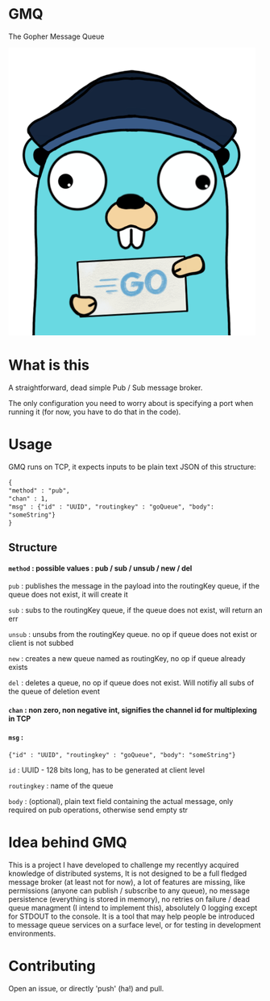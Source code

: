 # GMQ
The Gopher Message Queue

![](GMQGopher.png)

# What is this
A straightforward, dead simple Pub / Sub message broker.

The only configuration you need to worry about is specifying a port when running it (for now, you have to do that in the code).

# Usage
GMQ runs on TCP, it expects inputs to be plain text JSON of this structure:
```
{
"method" : "pub",
"chan" : 1,
"msg" : {"id" : "UUID", "routingkey" : "goQueue", "body": "someString"}
}
```


 ## Structure

#### `method` : possible values : pub / sub / unsub / new / del

`pub` : publishes the message in the payload into the routingKey queue, if the queue does not exist, it will create it

`sub` : subs to the routingKey queue, if the queue does not exist, will return an err

`unsub` : unsubs from the routingKey queue. no op if queue does not exist or client is not subbed

`new` : creates a new queue named as routingKey, no op if queue already exists

`del` : deletes a queue, no op if queue does not exist. Will notifiy all subs of the queue of deletion event


#### `chan` : non zero, non negative int, signifies the channel id for multiplexing in TCP

#### `msg` : 

```
{"id" : "UUID", "routingkey" : "goQueue", "body": "someString"}
```

`id` : UUID - 128 bits long, has to be generated at client level

`routingkey` : name of the queue

`body` : (optional), plain text field containing the actual message, only required on pub operations, otherwise send empty str 


# Idea behind GMQ
This is a project I have developed to challenge my recentlyy acquired knowledge of distributed systems, It is not designed to be a full fledged message broker (at least not for now), a lot of features are missing, like permissions (anyone can publish / subscribe to any queue), no message persistence (everything is stored in memory), no retries on failure / dead queue managment (I intend to implement this), absolutely 0 logging except for STDOUT to the console.
It is a tool that may help people be introduced to message queue services on a surface level, or for testing in development environments.

# Contributing
Open an issue, or directly 'push' (ha!) and pull.
